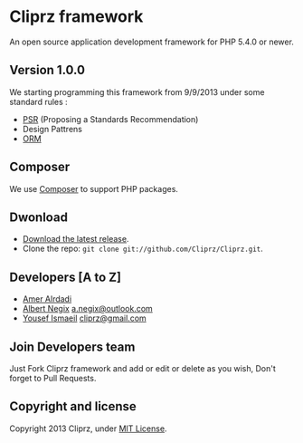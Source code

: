 Cliprz framework
================
An open source application development framework for PHP 5.4.0 or newer.

Version 1.0.0
-------------
We starting programming this framework from 9/9/2013 under some standard rules :

* [PSR](http://www.php-fig.org/) (Proposing a Standards Recommendation)
* Design Pattrens
* [ORM](http://en.wikipedia.org/wiki/Object-relational_mapping)

Composer
--------
We use [Composer](http://getcomposer.org/) to support PHP packages.

Dwonload
--------
* [Download the latest release](https://github.com/Cliprz/Cliprz/archive/master.zip).
* Clone the repo: `git clone git://github.com/Cliprz/Cliprz.git`.

Developers [A to Z]
-------------------
* [Amer Alrdadi](https://github.com/ameralrdadi) <private>
* [Albert Negix](https://github.com/Negix) <a.negix@outlook.com>
* [Yousef Ismaeil](https://github.com/Cliprz) <cliprz@gmail.com>

Join Developers team
--------------------
Just Fork Cliprz framework and add or edit or delete as you wish, Don't forget to Pull Requests.

## Copyright and license
Copyright 2013 Cliprz, under [MIT License](LICENSE).